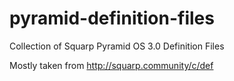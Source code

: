 # pyramid-definition-files
Collection of Squarp Pyramid OS 3.0 Definition Files


Mostly taken from http://squarp.community/c/def
